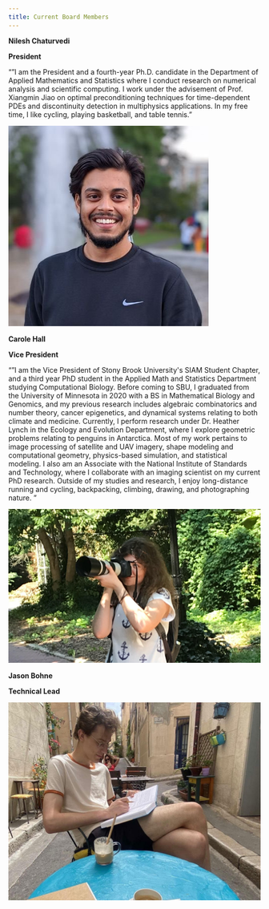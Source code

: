 ```yaml
---
title: Current Board Members
---
```


**Nilesh Chaturvedi**

**President**

“<font size=”1”>”I am the President and a fourth-year Ph.D. candidate in the Department of Applied Mathematics and Statistics where I conduct research on numerical analysis and scientific computing. I work under the advisement of Prof. Xiangmin Jiao on optimal preconditioning techniques for time-dependent PDEs and discontinuity detection in multiphysics applications. In my free time, I like cycling, playing basketball, and table tennis.</font>”

![Alt text](/assets/nilesh.jpg)


**Carole Hall**

**Vice President**

“<font size=”1”>”I am the Vice President of Stony Brook University's SIAM Student Chapter, and a third year PhD student in the Applied Math and Statistics Department studying Computational Biology. Before coming to SBU, I graduated from the University of Minnesota in 2020 with a BS in Mathematical Biology and Genomics, and my previous research includes algebraic combinatorics and number theory, cancer epigenetics, and dynamical systems relating to both climate and medicine. Currently, I perform research under Dr. Heather Lynch in the Ecology and Evolution Department, where I explore geometric problems relating to penguins in Antarctica. Most of my work pertains to image processing of satellite and UAV imagery, shape modeling and computational geometry, physics-based simulation, and statistical modeling. I also am an Associate with the National Institute of Standards and Technology, where I collaborate with an imaging scientist on my current PhD research. Outside of my studies and research, I enjoy long-distance running and cycling, backpacking, climbing, drawing, and photographing nature. </font>”


![Alt text](/assets/carole.jpg)

**Jason Bohne**

**Technical Lead**


![Alt text](/assets/jason.jpg)